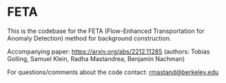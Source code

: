 # FETA
This is the codebase for the FETA (Flow-Enhanced Transportation for Anomaly Detection) method for background construction. 

Accompanying paper: https://arxiv.org/abs/2212.11285 (authors: Tobias Golling, Samuel Klein, Radha Mastandrea, Benjamin Nachman)

For questions/comments about the code contact: rmastand@berkeley.edu



